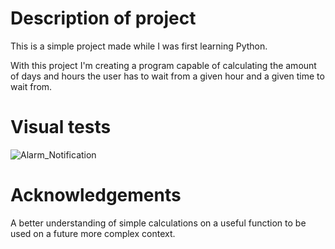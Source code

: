 # Description of project
 This is a simple project made while I was first learning Python.

 With this project I'm creating a program capable of calculating the amount of days and hours the user has to wait from a given hour and a given time to
 wait from.

# Visual tests
![Alarm_Notification](https://github.com/user-attachments/assets/044a45fb-e572-4b88-b1c2-d8455bca4741)


# Acknowledgements
 A better understanding of simple calculations on a useful function to be used on a future more complex context.
